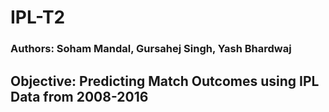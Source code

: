 # IPL-T2

### Authors: Soham Mandal, Gursahej Singh, Yash Bhardwaj


## Objective: Predicting Match Outcomes using IPL Data from 2008-2016
